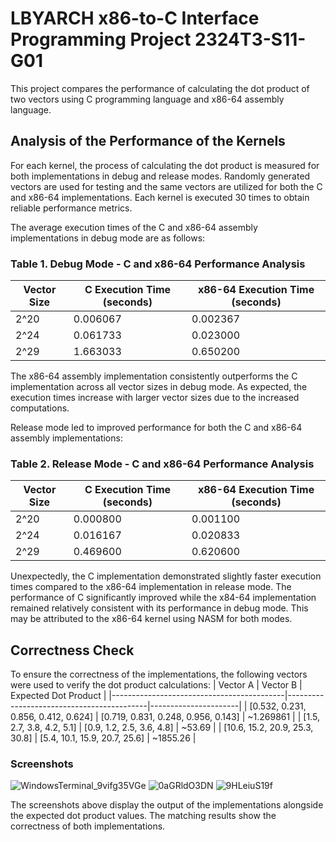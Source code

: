 # LBYARCH x86-to-C Interface Programming Project 2324T3-S11-G01
This project compares the performance of calculating the dot product of two vectors using C programming language and x86-64 assembly language.

## Analysis of the Performance of the Kernels
For each kernel, the process of calculating the dot product is measured for both implementations in debug and release modes.  Randomly generated vectors are used for testing and the same vectors are utilized for both the C and x86-64 implementations. Each kernel is executed 30 times to obtain reliable performance metrics.

The average execution times of the C and x86-64 assembly implementations in debug mode are as follows:
### Table 1. Debug Mode - C and x86-64 Performance Analysis
| Vector Size | C Execution Time (seconds) | x86-64 Execution Time (seconds) |
|-------------|----------------------------|----------------------------------|
| 2^20        | 0.006067                   | 0.002367                         |
| 2^24        | 0.061733                   | 0.023000                         |
| 2^29        | 1.663033                   | 0.650200                         |

The x86-64 assembly implementation consistently outperforms the C implementation across all vector sizes in debug mode. As expected, the execution times increase with larger vector sizes due to the increased computations.

Release mode led to improved performance for both the C and x86-64 assembly implementations:
### Table 2. Release Mode - C and x86-64 Performance Analysis
| Vector Size | C Execution Time (seconds) | x86-64 Execution Time (seconds) |
|-------------|----------------------------|----------------------------------|
| 2^20        | 0.000800                   | 0.001100                         |
| 2^24        | 0.016167                   | 0.020833                         |
| 2^29        | 0.469600                   | 0.620600                         |

Unexpectedly, the C implementation demonstrated slightly faster execution times compared to the x86-64 implementation in release mode. The performance of C significantly improved while the x84-64 implementation remained relatively consistent with its performance in debug mode. This may be attributed to the x86-64 kernel using NASM for both modes.

## Correctness Check
To ensure the correctness of the implementations, the following vectors were used to verify the dot product calculations:
| Vector A                                  | Vector B                                  | Expected Dot Product |
|-------------------------------------------|-------------------------------------------|----------------------|
| [0.532, 0.231, 0.856, 0.412, 0.624]       | [0.719, 0.831, 0.248, 0.956, 0.143]       | ~1.269861            |
| [1.5, 2.7, 3.8, 4.2, 5.1]                 | [0.9, 1.2, 2.5, 3.6, 4.8]                 | ~53.69               |
| [10.6, 15.2, 20.9, 25.3, 30.8]            | [5.4, 10.1, 15.9, 20.7, 25.6]             | ~1855.26             |

### Screenshots
![WindowsTerminal_9vifg35VGe](https://github.com/knshnf/LBYARCH-x86-to-C/assets/97265370/9e9cf872-88a8-4e56-bd16-121371ab34b5)
![0aGRldO3DN](https://github.com/knshnf/LBYARCH-x86-to-C/assets/97265370/6a61bc46-f829-4508-912b-88026d1b9547)
![9HLeiuS19f](https://github.com/knshnf/LBYARCH-x86-to-C/assets/97265370/d8fc7796-f5f5-4a2c-b9ef-4727f19b0119)


The screenshots above display the output of the implementations alongside the expected dot product values. The matching results show the correctness of both implementations.

